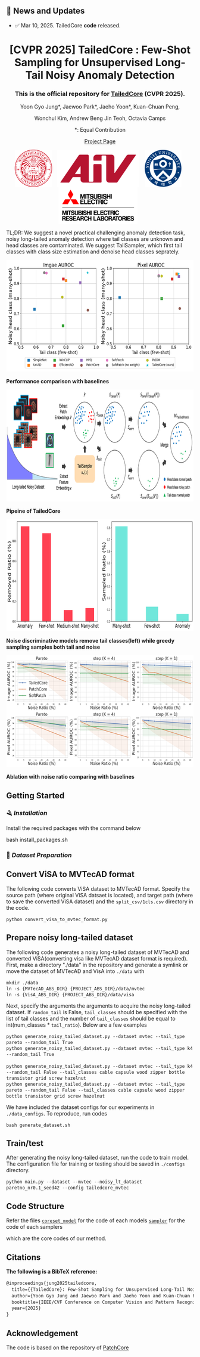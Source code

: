 ## 📢 **News and Updates**

- ✅ Mar 10, 2025. TailedCore **code** released.

<div align="center">

# [CVPR 2025] TailedCore : Few-Shot Sampling for Unsupervised Long-Tail Noisy Anomaly Detection

### This is the official repository for [TailedCore](https://arxiv.org/abs/2504.02775) (CVPR 2025).

Yoon Gyo Jung*, Jaewoo Park*, Jaeho Yoon*, Kuan-Chuan Peng,

Wonchul Kim, Andrew Beng Jin Teoh, Octavia Camps

*: Equal Contribution

[Project Page](https://jungyg.github.io/TailedCore_site)

</div>

<div align="center">

<img src="./figs/neu.png" height="100" alt="" align="center" style="margin-right: 10px;" />
<img src="./figs/aiv.png" height="100" alt="" align="center" style="margin-right: 10px;" />
<img src="./figs/yonsei.png" height="100" alt="" align="center" style="margin-right: 10px;" />
<img src="./figs/merl.png" height="100" alt="" align="center" style="margin-right: 10px;" />

</div>

TL;DR: We suggest a novel practical challenging anomaly detection task, noisy long-tailed anomaly detection where tail classes are unknown and head classes are contaminated. We suggest TailSampler, which first tail classes with class size estimation and denoise head classes seprately.

<div align="center">
  <img src="figs/bias.png" width="650px" height="300px">
</div>

**Performance comparison with baselines**

<div align="center">
  <img src="figs/method.png" width="800px" height="300px">
</div>

**Pipeine of TailedCore**

<div align="center">
  <img src="figs/dillema.png" width="650px" height="300px">
</div>

**Noise discriminative models remove tail classes(left) while greedy sampling samples both tail and noise**

<div align="center">
  <img src="figs/ablation_noise_ratio.png" width="650px" height="300px">
</div>

**Ablation with noise ratio comparing with baselines**

## **Getting Started**

### 🪒 *Installation*

Install the required packages with the command below

bash install_packages.sh

### 💾 *Dataset Preparation*

## Convert ViSA to MVTecAD format

The following code converts ViSA dataset to MVTecAD format. Specify the source path (where original ViSA datsaet is located), and target path (where to save the converted ViSA dataset) and the `split_csv/1cls.csv` directory in the code.

```
python convert_visa_to_mvtec_format.py

```

## Prepare noisy long-tailed dataset

The following code generates a noisy long-tailed dataset of MVTecAD and converted ViSA(converting visa like MVTecAD dataset format is required). First, make a directory "./data" in the repository and generate a symlink or move the dataset of MVTecAD and VisA into `./data` with

```
mkdir ./data
ln -s {MVTecAD_ABS_DIR} {PROJECT_ABS_DIR}/data/mvtec
ln -s {VisA_ABS_DIR} {PROJECT_ABS_DIR}/data/visa
```

Next, specify the arguments the arguments to acquire the noisy long-tailed dataset. If `random_tail` is False, `tail_classes` should be specified with the list of tail classes and the number of `tail_classes` should be equal to int(num_classes * `tail_ratio`). Below are a few examples

```
python generate_noisy_tailed_dataset.py --dataset mvtec --tail_type pareto --random_tail True
python generate_noisy_tailed_dataset.py --dataset mvtec --tail_type k4 --random_tail True

python generate_noisy_tailed_dataset.py --dataset mvtec --tail_type k4 --random_tail False --tail_classes cable capsule wood zipper bottle transistor grid screw hazelnut
python generate_noisy_tailed_dataset.py --dataset mvtec --tail_type pareto --random_tail False --tail_classes cable capsule wood zipper bottle transistor grid screw hazelnut

```

We have included the dataset configs for our experiments in `./data_configs`. To reproduce, run codes

```
bash generate_dataset.sh
```

## Train/test

After generating the noisy long-tailed dataset, run the code to train model. The configuration file for training or testing should be saved in `./configs` directory.

```
python main.py --dataset --mvtec --noisy_lt_dataset paretno_nr0.1_seed42 --config tailedcore_mvtec
```

## Code Structure

Refer the files
[`coreset_model`](./src/coreset_model.py) for the code of each models
[`sampler`](./src/sampler.py) for the code of each samplers

which are the core codes of our method.

## **Citations**

**The following is a BibTeX reference:**

```latex
@inproceedings{jung2025tailedcore,
  title={{TailedCore}: Few-Shot Sampling for Unsupervised Long-Tail Noisy Anomaly Detection},
  author={Yoon Gyo Jung and Jaewoo Park and Jaeho Yoon and Kuan-Chuan Peng and Wonchul Kim and Andrew Beng Jin Teoh and Octavia Camps},
  booktitle={IEEE/CVF Conference on Computer Vision and Pattern Recognition (CVPR)},
  year={2025}
}
```

## Acknowledgement

The code is based on the repository of [PatchCore](https://github.com/amazon-science/patchcore-inspection)
